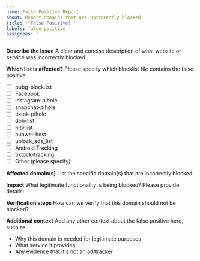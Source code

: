 ```yaml
---
name: False Positive Report
about: Report domains that are incorrectly blocked
title: '[False Positive] '
labels: false-positive
assignees: ''
---
```


**Describe the issue**
A clear and concise description of what website or service was incorrectly blocked.

**Which list is affected?**
Please specify which blocklist file contains the false positive:

- [ ] pubg-block.txt
- [ ] Facebook
- [ ] instagram-pihole
- [ ] snapchat-pihole
- [ ] tiktok-pihole
- [ ] doh-list
- [ ] hitv.list
- [ ] huawei-host
- [ ] ublock_ads_list
- [ ] Android Tracking
- [ ] tiktock-tracking
- [ ] Other (please specify):

**Affected domain(s)**
List the specific domain(s) that are incorrectly blocked:

**Impact**
What legitimate functionality is being blocked? Please provide details:

**Verification steps**
How can we verify that this domain should not be blocked?

**Additional context**
Add any other context about the false positive here, such as:

- Why this domain is needed for legitimate purposes
- What service it provides
- Any evidence that it's not an ad/tracker